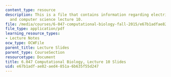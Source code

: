 ```yaml
---
content_type: resource
description: This is a file that contains information regarding electrical engineering
  and computer science lecture 10.
file: /media/courses/6-047-computational-biology-fall-2015/e67b1adfae82aed4851a6b635f55d247_MIT6_047F15_Lecture10.pdf
file_type: application/pdf
learning_resource_types:
- Lecture Notes
ocw_type: OCWFile
parent_title: Lecture Slides
parent_type: CourseSection
resourcetype: Document
title: 6.047 Computational Biology, Lecture 10 Slides
uid: e67b1adf-ae82-aed4-851a-6b635f55d247
---
```


